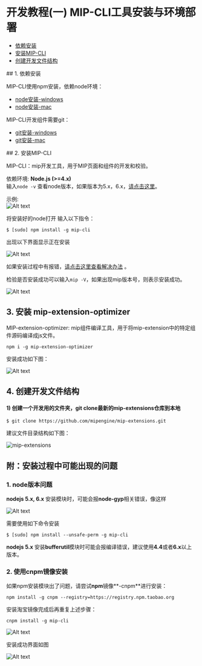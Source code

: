 # 开发教程(一)  MIP-CLI工具安装与环境部署

- [依赖安装](#no1)  
- [安装MIP-CLI](#no2)    
- [创建开发文件结构](#no3)  

<div id="no1">  </div>
## 1. 依赖安装

MIP-CLI使用npm安装，依赖node环境：  

- [node安装-windows](https://www.baidu.com/s?wd=windows%E4%B8%8B%E5%AE%89%E8%A3%85node&rsv_spt=1&rsv_iqid=0xd4abf74300005ce5&issp=1&f=8&rsv_bp=1&rsv_idx=2&ie=utf-8&rqlang=cn&tn=93912046_hao_pg&rsv_enter=1&oq=node%20%E5%AE%89%E8%A3%85&rsv_t=a785CqyQ9RpKKCL78%2BpfCb%2BYbG57Dg9%2BVh8nCkL11e%2Fy4rNwHzfH1OLxqhlqOneaYodNDKwf&rsv_sug1=49&rsv_sug7=101&rsv_pq=8ecb9b0c00007ff4&rsv_sug3=36&rsv_sug2=0&inputT=24514&rsv_sug4=26243)
- [node安装-mac](https://www.baidu.com/s?wd=windows%E4%B8%8B%E5%AE%89%E8%A3%85node&rsv_spt=1&rsv_iqid=0xd4abf74300005ce5&issp=1&f=8&rsv_bp=1&rsv_idx=2&ie=utf-8&rqlang=cn&tn=93912046_hao_pg&rsv_enter=1&oq=node%20%E5%AE%89%E8%A3%85&rsv_t=a785CqyQ9RpKKCL78%2BpfCb%2BYbG57Dg9%2BVh8nCkL11e%2Fy4rNwHzfH1OLxqhlqOneaYodNDKwf&rsv_sug1=49&rsv_sug7=101&rsv_pq=8ecb9b0c00007ff4&rsv_sug3=36&rsv_sug2=0&inputT=24514&rsv_sug4=26243)

MIP-CLI开发组件需要git：

- [git安装-windows](https://www.baidu.com/s?wd=windows%E4%B8%8B%E5%AE%89%E8%A3%85git&rsv_spt=1&rsv_iqid=0xd4abf74300005ce5&issp=1&f=8&rsv_bp=1&rsv_idx=2&ie=utf-8&rqlang=cn&tn=93912046_hao_pg&rsv_enter=1&oq=mac%E4%B8%8B%E5%AE%89%E8%A3%85nodejs&rsv_t=d110N%2Bj0kMrkYiNWUYjNtW9ux3ILb%2BI2AwypVDVonpP%2B%2Bvbxi01rUp55PQDNPlK0XGIVB83w&rsv_pq=c402cbb000009353&inputT=24514&rsv_sug3=58&rsv_sug1=67&rsv_sug7=100&bs=mac%E4%B8%8B%E5%AE%89%E8%A3%85nodejs)
- [git安装-mac](https://www.baidu.com/s?wd=mac%E4%B8%8B%E5%AE%89%E8%A3%85git&rsv_spt=1&rsv_iqid=0xd4abf74300005ce5&issp=1&f=8&rsv_bp=1&rsv_idx=2&ie=utf-8&rqlang=cn&tn=93912046_hao_pg&rsv_enter=1&oq=windows%E4%B8%8B%E5%AE%89%E8%A3%85git&rsv_t=5eb6FU22Qo8IXaLHm6afHBRe%2F3ncNACCRxIOkR6QAP0EFBKXn4UWWypr7vvRhOmPjcdKnhWF&rsv_pq=fde61d5200009578&inputT=69859&rsv_sug3=65&rsv_sug1=72&rsv_sug7=100&bs=windows%E4%B8%8B%E5%AE%89%E8%A3%85git)

<div id="no2">  </div>  
## 2. 安装MIP-CLI

MIP-CLI：mip开发工具，用于MIP页面和组件的开发和校验。  

依赖环境: **Node.js (>=4.x)**  
输入`node -v` 查看node版本，如果版本为5.x，6.x，<a href="#question1">请点击这里</a>。

示例:     
![Alt text](https://github.com/mipengine/mip-blog/blob/master/img/11_node_v.jpg)

将安装好的node打开 输入以下指令：

```
$ [sudo] npm install -g mip-cli
```

 出现以下界面显示正在安装


 ![Alt text](https://github.com/mipengine/mip-blog/blob/master/img/11_install.jpg)


如果安装过程中有报错，<a href="#question2">请点击这里查看解决办法</a> 。  

检验是否安装成功可以输入`mip -V`，如果出现mip版本号，则表示安装成功。

![Alt text](https://github.com/mipengine/mip-blog/blob/master/img/11_mip_V.jpg)


<div id="no3">  </div>    

## 3. 安装 mip-extension-optimizer

MIP-extension-optimizer: mip组件编译工具，用于将mip-extension中的特定组件源码编译成js文件。  

```
npm i -g mip-extension-optimizer
```

安装成功如下图：

![Alt text](https://github.com/mipengine/mip-blog/blob/master/img/11_optimizer.jpg)

<div id="no4">  </div>  

## 4. 创建开发文件结构


#### 1) 创建一个开发用的文件夹，git clone最新的mip-extensions仓库到本地

```
$ git clone https://github.com/mipengine/mip-extensions.git
```
建议文件目录结构如下图：


![mip-extensions](https://github.com/mipengine/mip-blog/blob/master/img/13_mipserver.jpg)   





## 附：安装过程中可能出现的问题

<div id="question1">   </div>
 
### 1. node版本问题  

 **nodejs 5.x, 6.x** 安装模块时，可能会报**node-gyp**相关错误，像这样



![Alt text](https://github.com/mipengine/mip-blog/blob/master/img/11_error.jpg)


需要使用如下命令安装

```
$ [sudo] npm install --unsafe-perm -g mip-cli
```


   **nodejs 5.x** 安装**bufferutil**模块时可能会报编译错误，建议使用**4.4**或者**6.x**以上版本。


<div id="question2"> </div>

### 2. 使用cnpm镜像安装  

如果npm安装模块出了问题，请尝试**npm**镜像**-cnpm**进行安装：


```
npm install -g cnpm --registry=https://registry.npm.taobao.org
```


安装淘宝镜像完成后再重复上述步骤：


```
cnpm install -g mip-cli
```

![Alt text](https://github.com/mipengine/mip-blog/blob/master/img/11_done.jpg)

安装成功界面如图

![Alt text](https://github.com/mipengine/mip-blog/blob/master/img/11_done2.jpg)